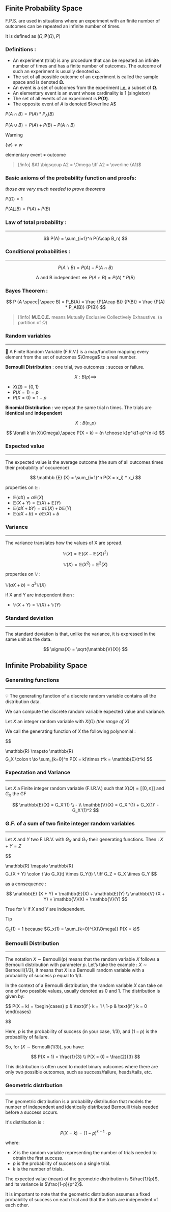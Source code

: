 ## Finite Probability Space 

F.P.S. are used in situations where an experiment with an finite number of outcomes can be repeated an infinite number of times.

It is defined as $(\Omega,\textbf {P}(\Omega),P)$

### Definitions :

- An experiment (trial) is any procedure that can be repeated an infinite number of times and has a finite number of outcomes. The outcome of such an experiment is usually denoted **ω**.
- The set of all possible outcome of an experiment is called the sample space and is denoted **Ω.**
- An event is a set of outcomes from the experiment [i.e.](https://fr.wikipedia.org/wiki/Id_est) a subset of **Ω.**
- An elementary event is an event whose cardinality is 1 (singleton)
- The set of all events of an experiment is **P(Ω)**.
- The opposite event of $A$ is denoted $\overline A$

$P(A\cap B) = P(A) * P_A(B)$

$P(A\cup B) = P(A) + P(B) - P(A\cap B)$

>[!warning] 
>$\{w\} \not = w$

elementary event $\not =$ outcome

>[!info]
> $A1 \bigsqcup A2 = \Omega \iff A2 = \overline {A1}$


### Basic axioms of the probability function and proofs:

_those are very much needed to prove theorems_

$P(\Omega) = 1$

$P(A \bigsqcup B) = P(A) + P(B)$


### Law of total probability :

---

$$ P(A) = \sum_{i=1}^n P(A\cap B_n) $$

### Conditional probabilities :

---

$$ P(A \backslash B) = P(A) - P(A \cap B) $$

$$ \text {A and B independent} \iff P(A \cap B) = P(A) * P(B) $$

### Bayes Theorem :

$$ P (A \space| \space B) = P_B(A) = \frac {P(A\cap B)} {P(B)} = \frac {P(A) * P_A(B)} {P(B)} $$

>[!info] 
>**M.E.C.E.** means Mutually Exclusive Collectively Exhaustive. (a partition of $\Omega$)



### Random variables

---

<aside> 📖 A Finite Random Variable (F.R.V.) is a map/function mapping every element from the set of outcomes $\Omega$ to a real number.

</aside>

**Bernoulli Distribution** : one trial, two outcomes : succes or failure.

$$ X : B(p) \implies $$

- $X(\Omega) = \{0,1\}$
- $P(X = 1) = p$
- $P(X = 0) = 1 - p$

**Binomial Distribution** : we repeat the same trial n times. The trials are **identical** and **independent**

$$ X : B(n,p) $$

$$ \forall k \in X(\Omega),\space P(X = k) = {n \choose k}p^k(1-p)^{n-k} $$

### Expected value

---

The expected value is the average outcome (the sum of all outcomes times their probability of occurence)

$$ \mathbb {E} (X) = \sum_{i=1}^n P(X = x_i) * x_i $$

properties on $\mathbb E$ :

- $\mathbb {E}(aX) = a\mathbb{E}(X)$
- $\mathbb {E}(X + Y) = \mathbb{E}(X) + \mathbb{E}(Y)$
- $\mathbb{E}(aX + bY) = a\mathbb{E}(X) + b\mathbb{E}(Y)$
- $\mathbb {E}(aX + b) = a\mathbb{E}(X) + b$

### Variance

---

The variance translates how the values of X are spread.

$$ \mathbb{V}(X) = \mathbb{E}((X-\mathbb{E}(X))^2) $$

$$ \mathbb{V}(X) = \mathbb{E}(X^2) -\mathbb{E}^2(X) $$

properties on $\mathbb V$ :

$\mathbb{V}(aX + b) = a^2\mathbb{V}(X)$

if X and Y are independent then :

- $\mathbb {V}(X + Y) = \mathbb{V}(X) + \mathbb{V}(Y)$

### Standard deviation

---

The standard deviation is that, unlike the variance, it is expressed in the same unit as the data.

$$ \sigma(X) = \sqrt{\mathbb{V}(X)} $$ 

## Infinite Probability Space


### Generating functions

---

<aside> 💡 The generating function of a discrete random variable contains all the distribution data.

</aside>

We can compute the discrete random variable expected value and variance.

Let $X$ an integer random variable with $X(\Omega)$ _(the range of $X$)_

We call the generating function of $X$ the following polynomial :

$$

\mathbb{R} \mapsto \mathbb{R} $$$$ G_X \colon t \to \sum_{k=0}^n P(X = k)\times t^k = \mathbb{E}(t^k) $$

### Expectation and Variance

---

Let $X$ a Finite integer random variable (F.I.R.V.) such that $X(\Omega) = [\![ 0,n ]\!]$ and $G_X$ the GF

$$ \mathbb{E}(X) = G_X'(1) \\ - \\ \mathbb{V}(X) = G_X''(1) + G_X(1)' - G_X'(1)^2 $$

### G.F. of a sum of two finite integer random variables

---

Let $X$ and $Y$ two F.I.R.V. with $G_X$ and $G_Y$ their generating functions. Then : $X + Y = Z$

$$

\mathbb{R} \mapsto \mathbb{R} $$$$ G_{X + Y} \colon t \to G_X(t) \times G_Y(t) \\ \iff G_Z = G_X \times G_Y $$

as a consequence :

$$ \mathbb{E} (X + Y) = \mathbb{E}(X) + \mathbb{E}(Y) \\ \mathbb{V} (X + Y) = \mathbb{V}(X) + \mathbb{V}(Y) $$

True for $\mathbb{V}$ if $X$ and $Y$ are independent.

>[!tip]
> $G_x(1) = 1$ because $G_x(1) = \sum_{k=0}^{X(\Omega)} P(X = k)$


### Bernoulli Distribution

---

The notation $X \sim \text{Bernoulli}(p)$ means that the random variable $X$ follows a Bernoulli distribution with parameter $p$. Let’s take the example : $X \sim \text{Bernoulli}(1/3)$, it means that $X$ is a Bernoulli random variable with a probability of success $p$ equal to $1/3$.

In the context of a Bernoulli distribution, the random variable $X$ can take on one of two possible values, usually denoted as 0 and 1. The distribution is given by:

$$ P(X = k) = \begin{cases} p & \text{if } k = 1 \\ 1-p & \text{if } k = 0 \end{cases}

$$

Here, $p$ is the probability of success (in your case, $1/3$), and $(1-p)$ is the probability of failure.

So, for $(X \sim \text{Bernoulli}(1/3))$, you have:

$$ P(X = 1) = \frac{1}{3} \\ P(X = 0) = \frac{2}{3} $$

This distribution is often used to model binary outcomes where there are only two possible outcomes, such as success/failure, heads/tails, etc.

### Geometric distribution
----
The geometric distribution is a probability distribution that models the number of independent and identically distributed Bernoulli trials needed before a success occurs. 

It's distribution is :

$$ P(X = k) = (1 - p)^{k-1} \cdot p $$

where:
- $X$ is the random variable representing the number of trials needed to obtain the first success.
- $p$ is the probability of success on a single trial.
- $k$ is the number of trials.

The expected value (mean) of the geometric distribution is $\frac{1}{p}$, and its variance is $\frac{1-p}{p^2}$. 

It is important to note that the geometric distribution assumes a fixed probability of success on each trial and that the trials are independent of each other.
